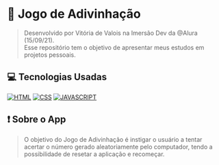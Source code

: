 # 💭 Jogo de Adivinhação
> Desenvolvido por Vitória de Valois na Imersão Dev da @Alura (15/09/21). <br>
> Esse repositório tem o objetivo de apresentar meus estudos em projetos pessoais.

## 💻 Tecnologias Usadas

[![HTML](https://img.shields.io/badge/HTML5-E34F26?style=for-the-badge&logo=html5&logoColor=white)](#)
[![CSS](https://img.shields.io/badge/css%20-%23323330.svg?&style=for-the-badge&logo=css&logoColor=black&color=2E64FE)](#)
[![JAVASCRIPT](	https://img.shields.io/badge/JavaScript-323330?style=for-the-badge&logo=javascript&logoColor=F7DF1E)](#)


## ❗ Sobre o App
> O objetivo do Jogo de Adivinhação é instigar o usuário a tentar acertar o número gerado aleatoriamente pelo computador, tendo a possibilidade de resetar a aplicação e recomeçar.
